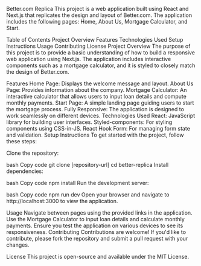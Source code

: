 Better.com Replica
This project is a web application built using React and Next.js that replicates the design and layout of Better.com. The application includes the following pages: Home, About Us, Mortgage Calculator, and Start.

Table of Contents
Project Overview
Features
Technologies Used
Setup Instructions
Usage
Contributing
License
Project Overview
The purpose of this project is to provide a basic understanding of how to build a responsive web application using Next.js. The application includes interactive components such as a mortgage calculator, and it is styled to closely match the design of Better.com.

Features
Home Page: Displays the welcome message and layout.
About Us Page: Provides information about the company.
Mortgage Calculator: An interactive calculator that allows users to input loan details and compute monthly payments.
Start Page: A simple landing page guiding users to start the mortgage process.
Fully Responsive: The application is designed to work seamlessly on different devices.
Technologies Used
React: JavaScript library for building user interfaces.
Styled-components: For styling components using CSS-in-JS.
React Hook Form: For managing form state and validation.
Setup Instructions
To get started with the project, follow these steps:

Clone the repository:

bash
Copy code
git clone [repository-url]
cd better-replica
Install dependencies:

bash
Copy code
npm install
Run the development server:

bash
Copy code
npm run dev
Open your browser and navigate to http://localhost:3000 to view the application.

Usage
Navigate between pages using the provided links in the application.
Use the Mortgage Calculator to input loan details and calculate monthly payments.
Ensure you test the application on various devices to see its responsiveness.
Contributing
Contributions are welcome! If you'd like to contribute, please fork the repository and submit a pull request with your changes.

License
This project is open-source and available under the MIT License.
